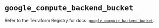 # `google_compute_backend_bucket`

Refer to the Terraform Registry for docs: [`google_compute_backend_bucket`](https://registry.terraform.io/providers/hashicorp/google/6.13.0/docs/resources/compute_backend_bucket).
